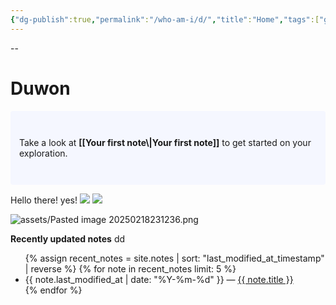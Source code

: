 ```yaml
---
{"dg-publish":true,"permalink":"/who-am-i/d/","title":"Home","tags":["gardenEntry"],"noteIcon":"","created":"2025-02-17T02:15:09.897+09:00","updated":"2025-02-19T00:04:37.539+09:00"}
---
```


--
# Duwon

<p style="padding: 3em 1em; background: #f5f7ff; border-radius: 4px;">
  Take a look at <span style="font-weight: bold">[[Your first note\|Your first note]]</span> to get started on your exploration.
</p>

Hello there! yes!
<img src="{{ site.baseurl }}/assets/dudu.png"/>
<img src="{{ /assets/dudu.png"/>


![assets/Pasted image 20250218231236.png](/img/user/assets/Pasted%20image%2020250218231236.png)

<strong>Recently updated notes</strong>
dd
<ul>
  {% assign recent_notes = site.notes | sort: "last_modified_at_timestamp" | reverse %}
  {% for note in recent_notes limit: 5 %}
    <li>
      {{ note.last_modified_at | date: "%Y-%m-%d" }} — <a class="internal-link" href="{{ site.baseurl }}{{ note.url }}">{{ note.title }}</a>
    </li>
  {% endfor %}
</ul>

<style>
  .wrapper {
    max-width: 46em;
  }
</style>
